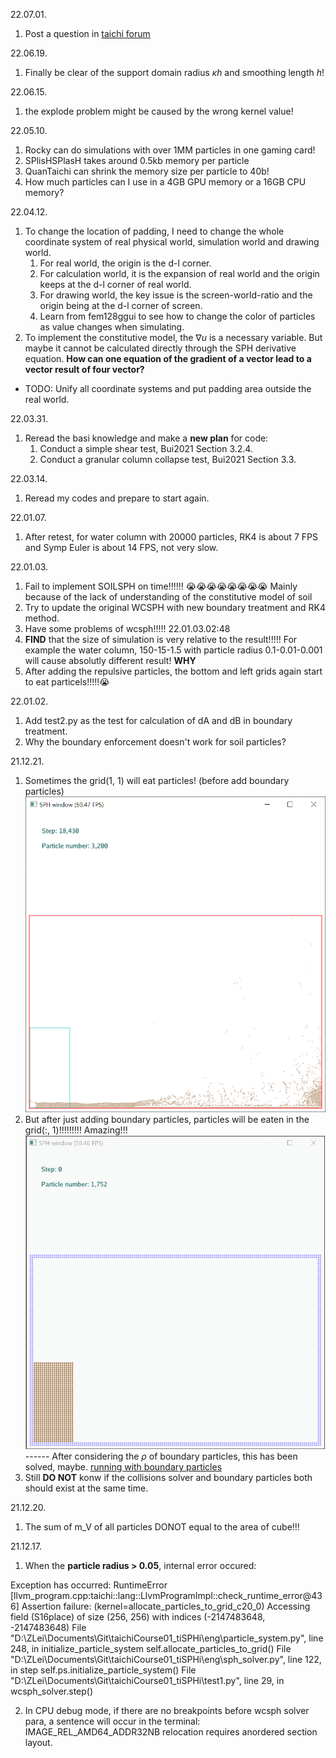 


22.07.01.
1. Post a question in [taichi forum](https://forum.taichi.graphics/t/wcsph-accessing-field/2704)

22.06.19.
1. Finally be clear of the support domain radius $\kappa h$ and smoothing length $h$!

22.06.15.
1. the explode problem might be caused by the wrong kernel value!


22.05.10.
1. Rocky can do simulations with over 1MM particles in one gaming card!
2. SPlisHSPlasH takes around 0.5kb memory per particle
3. QuanTaichi can shrink the memory size per particle to 40b!
4. How much particles can I use in a 4GB GPU memory or a 16GB CPU memory?

22.04.12.
1. To change the location of padding, I need to change the whole coordinate system of real physical world, simulation world and drawing world.
   1. For real world, the origin is the d-l corner.
   2. For calculation world, it is the expansion of real world and the origin keeps at the d-l corner of real world.
   3. For drawing world, the key issue is the screen-world-ratio and the origin being at the d-l corner of screen.
   4. Learn from fem128ggui to see how to change the color of particles as value changes when simulating.
2. To implement the constitutive model, the $\nabla u$ is a necessary variable. But maybe it cannot be calculated directly through the SPH derivative equation. **How can one equation of the gradient of a vector lead to a vector result of four vector?**
* TODO: Unify all coordinate systems and put padding area outside the real world.


22.03.31.
1. Reread the basi knowledge and make a **new plan** for code:
   1. Conduct a simple shear test, Bui2021 Section 3.2.4.
   2. Conduct a granular column collapse test, Bui2021 Section 3.3.

22.03.14.
1. Reread my codes and prepare to start again.

22.01.07.
1. After retest, for water column with 20000 particles, RK4 is about 7 FPS and Symp Euler is about 14 FPS, not very slow.

22.01.03.
1. Fail to implement SOILSPH on time!!!!!! :sob::sob::sob::sob::sob::sob::sob::sob: Mainly because of the lack of understanding of the constitutive model of soil
2. Try to update the original WCSPH with new boundary treatment and RK4 method.
3. Have some problems of wcsph!!!!! 22.01.03.02:48
4. **FIND** that the size of simulation is very relative to the result!!!!! For example the water column, 150-15-1.5 with particle radius 0.1-0.01-0.001 will cause absolutly different result! **WHY**
5. After adding the repulsive particles, the bottom and left grids again start to eat particels!!!!!:sob:

22.01.02.
1. Add test2.py as the test for calculation of dA and dB in boundary treatment.
2. Why the boundary enforcement doesn't work for soil particles?

21.12.21.
1. Sometimes the grid(1, 1) will eat particles! (before add boundary particles)
![grid eat particles](temp/Snipaste_2021-12-21_18-00-30.png)
2. But after just adding boundary particles, particles will be eaten in the grid(:, 1)!!!!!!!!! Amazing!!!
![bottom eat particles!](temp/211221_bug1.gif)
------ After considering the $\rho$ of boundary particles, this has been solved, maybe.
[running with boundary particles](temp/211221_show1.mp4)
3. Still **DO NOT** konw if the collisions solver and boundary particles both should exist at the same time.


21.12.20.
1. The sum of m_V of all particles DONOT equal to the area of cube!!!

21.12.17.

1. When the **particle radius > 0.05**, internal error occured:

Exception has occurred: RuntimeError
[llvm_program.cpp:taichi::lang::LlvmProgramImpl::check_runtime_error@436] Assertion failure: (kernel=allocate_particles_to_grid_c20_0) Accessing field (S16place<i32>) of size (256, 256) with indices (-2147483648, -2147483648)
  File "D:\ZLei\Documents\Git\taichiCourse01_tiSPHi\eng\particle_system.py", line 248, in initialize_particle_system
    self.allocate_particles_to_grid()
  File "D:\ZLei\Documents\Git\taichiCourse01_tiSPHi\eng\sph_solver.py", line 122, in step
    self.ps.initialize_particle_system()
  File "D:\ZLei\Documents\Git\taichiCourse01_tiSPHi\test1.py", line 29, in <module>
    wcsph_solver.step()

2. In CPU debug mode, if there are no breakpoints before wcsph solver para, a sentence will occur in the terminal:
IMAGE_REL_AMD64_ADDR32NB relocation requires anordered section layout.
